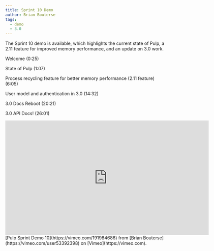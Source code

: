 ```yaml
---
title: Sprint 10 Demo
author: Brian Bouterse
tags:
  - demo
  - 3.0
---
```

The Sprint 10 demo is available, which highlights the current state of Pulp, a 2.11 feature for
improved memory performance, and an update on 3.0 work.

Welcome (0:25)

State of Pulp (1:07)

Process recycling feature for better memory performance (2.11 feature) (6:05)

User model and authentication in 3.0 (14:32)

3.0 Docs Reboot (20:21)

3.0 API Docs! (26:01)

<iframe src="https://player.vimeo.com/video/191984686" width="640" height="360" frameborder="0" webkitallowfullscreen mozallowfullscreen allowfullscreen></iframe>
[Pulp Sprint Demo 10](https://vimeo.com/191984686) from [Brian Bouterse](https://vimeo.com/user53392398) on [Vimeo](https://vimeo.com).
